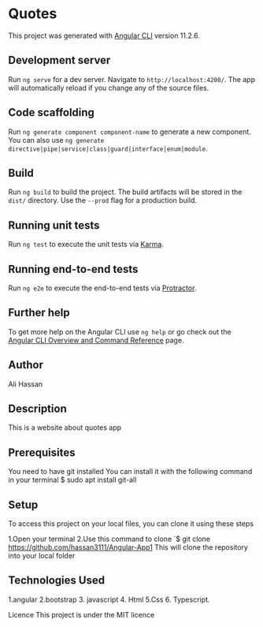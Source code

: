 # Quotes

This project was generated with [Angular CLI](https://github.com/angular/angular-cli) version 11.2.6.

## Development server

Run `ng serve` for a dev server. Navigate to `http://localhost:4200/`. The app will automatically reload if you change any of the source files.

## Code scaffolding

Run `ng generate component component-name` to generate a new component. You can also use `ng generate directive|pipe|service|class|guard|interface|enum|module`.

## Build

Run `ng build` to build the project. The build artifacts will be stored in the `dist/` directory. Use the `--prod` flag for a production build.

## Running unit tests

Run `ng test` to execute the unit tests via [Karma](https://karma-runner.github.io).

## Running end-to-end tests

Run `ng e2e` to execute the end-to-end tests via [Protractor](http://www.protractortest.org/).

## Further help

To get more help on the Angular CLI use `ng help` or go check out the [Angular CLI Overview and Command Reference](https://angular.io/cli) page.


 ## Author
 Ali Hassan

## Description
This is a website about  quotes app

## Prerequisites
You need to have git installed You can install it with the following command in your terminal $ sudo apt install git-all

## Setup
To access this project on your local files, you can clone it using these steps

1.Open your terminal
2.Use this command 
to clone `$ git clone https://github.com/hassan3111/Angular-App1
This will clone the repository into your local folder

## Technologies Used

1.angular 2.bootstrap  3. javascript 4. Html 5.Css  6. Typescript.

Licence
This project is under the MIT licence

